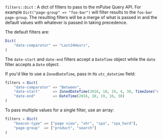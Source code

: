`filters::Dict`
:    A dict of filters to pass to the mPulse Query API. For example `Dict("page-group" => "foo-bar")`
     will filter results to the `foo-bar` `page-group`.  The resulting filters will be a merge of
     what is passed in and the default values with whatever is passed in taking precedence.

The default filters are:

```julia
Dict(
    "date-comparator" => "Last24Hours",
)
```

The `date-start` and `date-end` filters accept a `DateTime` object while the `date` filter
accepts a `Date` object.

If you'd like to use a `ZonedDateTime`, pass in its `utc_datetime` field:

```julia
filters = Dict(
    "date-comparator" => "Between",
    "date-start"      => ZonedDateTime(2016, 10, 19, 4, 30, TimeZone("America/New_York")).utc_datetime,
    "date-end"        => DateTime(2016, 10, 19, 16, 30)
)
```

To pass multiple values for a single filter, use an array:

```julia
filters = Dict(
    "beacon-type" => ["page view", "xhr", "spa", "spa_hard"],
    "page-group"  => ["product", "search"]
)
```
